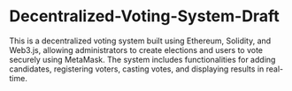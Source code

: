# Decentralized-Voting-System-Draft
This is a decentralized voting system built using Ethereum, Solidity, and Web3.js, allowing administrators to create elections and users to vote securely using MetaMask. The system includes functionalities for adding candidates, registering voters, casting votes, and displaying results in real-time.
